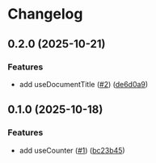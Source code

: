 # Changelog

## 0.2.0 (2025-10-21)

### Features

- add useDocumentTitle ([#2](https://github.com/teneplaysofficial/hooks/issues/2)) ([de6d0a9](https://github.com/teneplaysofficial/hooks/commit/de6d0a97b0a0ecc31efbd9cec4b8c295418ea898))

## 0.1.0 (2025-10-18)

### Features

- add useCounter ([#1](https://github.com/teneplaysofficial/hooks/issues/1)) ([bc23b45](https://github.com/teneplaysofficial/hooks/commit/bc23b4559f2ff7edbaf52a0804169baa9763f5af))

